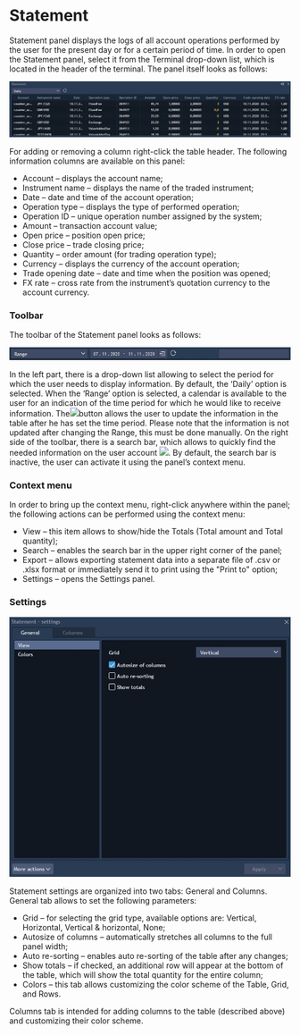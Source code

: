 # Statement

Statement panel displays the logs of all account operations performed by the user for the present day or for a certain period of time. In order to open the Statement panel, select it from the Terminal drop-down list, which is located in the header of the terminal. The panel itself looks as follows:

![](../../../.gitbook/assets/screenshot_1%20%284%29.jpg)

For adding or removing a column right-click the table header. The following information columns are available on this panel:

* Account – displays the account name;
* Instrument name – displays the name of the traded instrument;
* Date – date and time of the account operation;
* Operation type – displays the type of performed operation;
* Operation ID – unique operation number assigned by the system;
* Amount – transaction account value;
* Open price – position open price;
* Close price – trade closing price;
* Quantity – order amount \(for trading operation type\);
* Currency – displays the currency of the account operation;
* Trade opening date – date and time when the position was opened;
* FX rate – cross rate from the instrument’s quotation currency to the account currency.

### Toolbar

The toolbar of the Statement panel looks as follows:

![](../../../.gitbook/assets/screenshot_6%20%281%29.jpg)

In the left part, there is a drop-down list allowing to select the period for which the user needs to display information. By default, the ‘Daily’ option is selected. When the ‘Range’ option is selected, a calendar is available to the user for an indication of the time period for which he would like to receive information. The![](https://lh6.googleusercontent.com/csBpwEyiPxXrL-9cvp6Eqq0XiJAYuMfPUB6Ror0XLcz6vew5bJ68IWTJWuS05n2f4mg6T7vGiY9Dbm27rm8yncPevUjZC9hylLEcmlbOHptHKYn8-4wJiHt7E3fJRlm5H_dEFyOI)button allows the user to update the information in the table after he has set the time period. Please note that the information is not updated after changing the Range, this must be done manually. On the right side of the toolbar, there is a search bar, which allows to quickly find the needed information on the user account ![](https://lh4.googleusercontent.com/zXNkuGwawnFuyOhVSCdGX5-iCRGjuQ1iDnYudC4P65oyCWonC7_bzVdgQnMXI7ZeSrOghPfLSo-K0qjuJPHf1OUvNQdYLb-I51j_WUJty4rPAFdxPl0XR4Zw1GHcBk10Ixx3S163). By default, the search bar is inactive, the user can activate it using the panel’s context menu.

### Context menu

In order to bring up the context menu, right-click anywhere within the panel; the following actions can be performed using the context menu:

* View – this item allows to show/hide the Totals \(Total amount and Total quantity\);
* Search – enables the search bar in the upper right corner of the panel;
* Export – allows exporting statement data into a separate file of .csv or .xlsx format or immediately send it to print using the "Print to" option;
* Settings – opens the Settings panel.

### Settings

![](../../../.gitbook/assets/screenshot_5%20%281%29.jpg)

Statement settings are organized into two tabs: General and Columns. General tab allows to set the following parameters:

* Grid – for selecting the grid type, available options are: Vertical, Horizontal, Vertical & horizontal, None;
* Autosize of columns – automatically stretches all columns to the full panel width;
* Auto re-sorting – enables auto re-sorting of the table after any changes;
* Show totals – if checked, an additional row will appear at the bottom of the table, which will show the total quantity for the entire column;
* Colors – this tab allows customizing the color scheme of the Table, Grid, and Rows.

Columns tab is intended for adding columns to the table \(described above\) and customizing their color scheme.  


